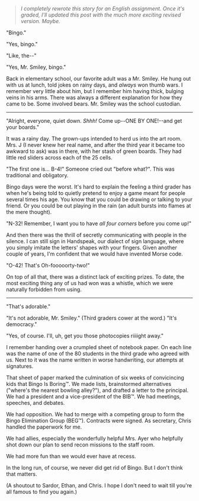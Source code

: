 > *I completely rewrote this story for an English assignment. Once it's graded,
> I'll updated this post with the much more exciting revised version. Maybe.*

"Bingo."

"Yes, bingo."

"Like, the--"

"Yes, Mr. Smiley, bingo."

Back in elementary school, our favorite adult was a Mr. Smiley. He hung out
with us at lunch, told jokes on rainy days, and *always* won thumb wars. I
remember very little about him, but I remember him having thick, bulging veins
in his arms. There was always a different explanation for how they came to be.
Some involved bears. Mr. Smiley was the school custodian.

---

"Alright, everyone, quiet down. *Shhh!* Come up--ONE BY ONE!--and get your boards."

It was a rainy day. The grown-ups intended to herd us into the art room. Mrs. J
(I never knew her real name, and after the third year it became too awkward to
ask) was in there, with her stash of green boards. They had little red sliders
across each of the 25 cells.

"The first one is... B-4!" Someone cried out "before what?". This was
traditional and obligatory.

Bingo days were the worst. It's hard to explain the feeling a third grader has
when he's being told to quietly pretend to enjoy a game meant for people
several times his age. You know that you could be drawing or talking to your
friend. Or you could be out playing in the rain (an adult bursts into flames at
the mere thought).

"N-32! Remember, I want you to have *all four corners* before you come up!"

And then there was the thrill of secretly communicating with people in the
silence. I can still sign in Handspeak, our dialect of sign language, where you
simply imitate the letters' shapes with your fingers. Given another couple of
years, I'm confident that we would have invented Morse code.

"O-42! That's Oh-fooooorty-two!"

On top of all that, there was a distinct lack of exciting prizes. To date, the
most exciting thing any of us had won was a whistle, which we were naturally
forbidden from using.

---

"That's adorable."

"It's not adorable, Mr. Smiley." (Third graders cower at the word.) "It's
democracy."

"Yes, of course. I'll, uh, get you those photocopies riiiight away."

I remember handing over a crumpled sheet of notebook paper. On each line was
the name of one of the 80 students in the third grade who agreed with us. Next
to it was the name written in worse handwriting, our attempts at signatures.

That sheet of paper marked the culmination of six weeks of convicincing kids
that Bingo Is Boring&trade;. We made lists, brainstormed alternatives ("where's
the nearest bowling alley?"), and drafted a letter to the principal. We had a
president and a vice-president of the BIB&trade;. We had meetings, speeches,
and debates.

We had opposition. We had to merge with a competing group to form the Bingo
Elimination Group (BEG&trade;). Contracts were signed. As secretary, Chris
handled the paperwork for me.

We had allies, especially the wonderfully helpful Mrs. Ayer who helpfully shot
down our plan to send recon missions to the staff room.

We had more fun than we would ever have at recess.

In the long run, of course, we never did get rid of Bingo. But I don't think
that matters.

(A shoutout to Sardor, Ethan, and Chris. I hope I don't need to wait till
you're all famous to find you again.)
